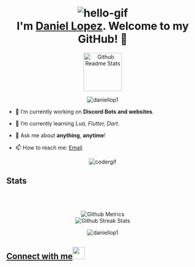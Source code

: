 <h1 align="center"> <img src="https://user-images.githubusercontent.com/44546966/99776273-d781a100-2b10-11eb-9956-32453e6f4da7.gif" alt="hello-gif"> <br >I'm <a href="https://www.instagram.com/2005_danielus/">Daniel Lopez</a>. Welcome to my GitHub! 🤗</h1>

<p align="center">
 <img width="100px" src="https://res.cloudinary.com/anuraghazra/image/upload/v1594908242/logo_ccswme.svg" align="center" alt="Github Readme Stats" />
</p>
<p align="center"> <img src="https://komarev.com/ghpvc/?username=daniellop1" alt="daniellop1"/> </p> 

- 🔭 I’m currently working on **Discord Bots and websites**.

- 🌱 I’m currently learning *Lua, Flutter, Dart*.

- 💬 Ask me about **anything**, **anytime**!

- 📫 How to reach me: <a href="mailto:2005danielus@gmail.com">Email</a>


<p align="center"> <img src="https://github.com/tusharnankani/tusharnankani/blob/master/Assets/coder.gif" alt="codergif" /> </p>

<h2>Stats</h2>


<br>
<br>

<p align="center">
  
<img src="https://metrics.lecoq.io/daniellop1?pagespeed=1&languages=1&followup=1&isocalendar=1" alt="Github Metrics">
  
  <br>
<img src="https://github-readme-streak-stats.herokuapp.com/?user=daniellop1" alt="Github Streak Stats">
  
</p>

<p align="center"> <img src="https://github-readme-stats.vercel.app/api?username=daniellop1&show_icons=true" alt="daniellop1" />

<br>

<h2>
<a href="mailto:2005danielus@gmail.com">Connect with me</a><img src="https://github.com/tusharnankani/tusharnankani/blob/master/Assets/Handshake.gif" height="32px">
</h2>


<br>
<br>
